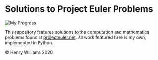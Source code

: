 # Solutions to Project Euler Problems

![My Progress](https://projecteuler.net/profile/Humford.png)

This repository features solutions to the computation and mathematics problems found at [projecteuler.net](http://www.projecteuler.net).
All work featured here is my own, implemented in Python.

&copy; Henry Williams 2020
